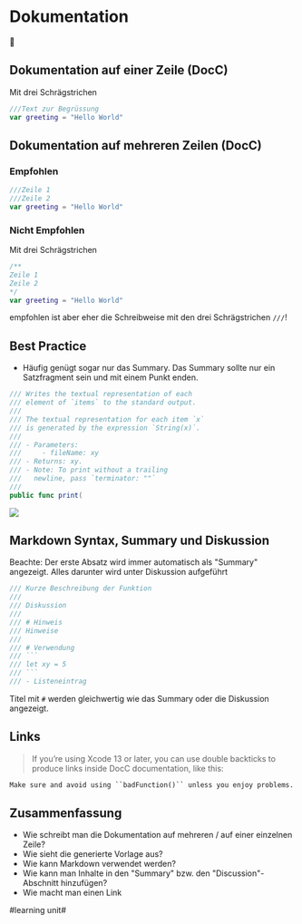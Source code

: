 # Dokumentation
📝

## Dokumentation auf einer Zeile (DocC)

Mit drei Schrägstrichen

```swift
///Text zur Begrüssung
var greeting = "Hello World"
```

## Dokumentation auf mehreren Zeilen (DocC)

### Empfohlen

```swift
///Zeile 1
///Zeile 2
var greeting = "Hello World"
```


### Nicht Empfohlen
Mit drei Schrägstrichen

```swift
/**
Zeile 1
Zeile 2
*/
var greeting = "Hello World"
```

empfohlen ist aber eher die Schreibweise mit den drei Schrägstrichen `///`!

## Best Practice

- Häufig genügt sogar nur das Summary. Das Summary sollte nur ein Satzfragment sein und mit einem Punkt enden.

```swift
/// Writes the textual representation of each
/// element of `items` to the standard output.
///                                              
/// The textual representation for each item `x`
/// is generated by the expression `String(x)`.
///
/// - Parameters:
/// 	- fileName: xy
/// - Returns: xy.
/// - Note: To print without a trailing
///   newline, pass `terminator: ""`
///
public func print(
```

![][image-1]

## Markdown Syntax, Summary und Diskussion

Beachte: Der erste Absatz wird immer automatisch als "Summary" angezeigt. Alles darunter wird unter Diskussion aufgeführt

````swift
/// Kurze Beschreibung der Funktion
///
/// Diskussion
///
/// # Hinweis
/// Hinweise
///
/// # Verwendung
/// ```
/// let xy = 5
/// ```
/// - Listeneintrag
````

Titel mit `#` werden gleichwertig wie das Summary oder die Diskussion angezeigt.

## Links
> If you’re using Xcode 13 or later, you can use double backticks to produce links inside DocC documentation, like this:

```markdown
Make sure and avoid using ``badFunction()`` unless you enjoy problems.
```


## Zusammenfassung
- Wie schreibt man die Dokumentation auf mehreren / auf einer einzelnen Zeile?
- Wie sieht die generierte Vorlage aus?
- Wie kann Markdown verwendet werden?
- Wie kann man Inhalte in den "Summary" bzw. den "Discussion"-Abschnitt hinzufügen?
- Wie macht man einen Link

[image-1]:	assets/Bildschirm%C2%ADfoto%202023-02-13%20um%2020.06.29.png

#learning unit#